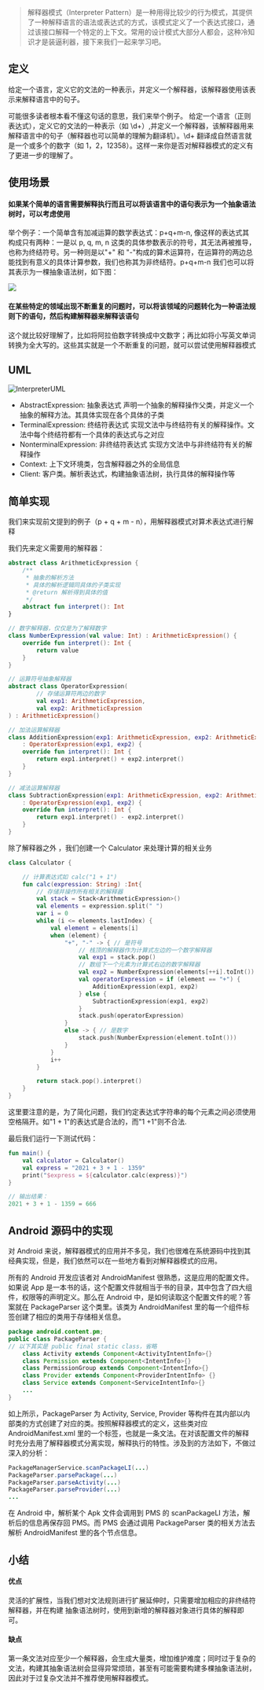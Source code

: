 > 解释器模式（Interpreter Pattern）是一种用得比较少的行为模式，其提供了一种解释语言的语法或表达式的方式，该模式定义了一个表达式接口，通过该接口解释一个特定的上下文。常用的设计模式大部分人都会，这种冷知识才是装逼利器，接下来我们一起来学习吧。

## 定义

给定一个语言，定义它的文法的一种表示，并定义一个解释器，该解释器使用该表示来解释语言中的句子。

可能很多读者根本看不懂这句话的意思，我们来举个例子。
给定一个语言（正则表达式），定义它的文法的一种表示（如 \d+）,并定义一个解释器，该解释器用来解释语言中的句子（解释器也可以简单的理解为翻译机）。\d+ 翻译成自然语言就是一个或多个的数字（如 1，2，12358）。这样一来你是否对解释器模式的定义有了更进一步的理解了。

## 使用场景

#### 如果某个简单的语言需要解释执行而且可以将该语言中的语句表示为一个抽象语法树时，可以考虑使用

举个例子：一个简单含有加减运算的数学表达式：p+q+m-n, 像这样的表达式其构成只有两种：一是以 p, q, m, n 这类的具体参数表示的符号，其无法再被推导，也称为终结符号。另一种则是以"+" 和 "-"构成的算术运算符，在运算符的两边总能找到有意义的具体计算参数，我们也称其为非终结符。p+q+m-n 我们也可以将其表示为一棵抽象语法树，如下图：

![](img/pqmn.jpg)

#### 在某些特定的领域出现不断重复的问题时，可以将该领域的问题转化为一种语法规则下的语句，然后构建解释器来解释该语句

这个就比较好理解了，比如将阿拉伯数字转换成中文数字；再比如将小写英文单词转换为全大写的。这些其实就是一个不断重复的问题，就可以尝试使用解释器模式

## UML

![InterpreterUML](img/InterpreterUML.jpg)



- AbstractExpression: 抽象表达式
  声明一个抽象的解释操作父类，并定义一个抽象的解释方法。其具体实现在各个具体的子类
- TerminalExpression: 终结符表达式
  实现文法中与终结符有关的解释操作。文法中每个终结符都有一个具体的表达式与之对应
- NonterminalExpression: 非终结符表达式
  实现方文法中与非终结符有关的解释操作
- Context: 上下文环境类，包含解释器之外的全局信息
- Client: 客户类。解析表达式，构建抽象语法树，执行具体的解释操作等

## 简单实现

我们来实现前文提到的例子（p + q + m - n），用解释器模式对算术表达式进行解释

我们先来定义需要用的解释器：

```kotlin
abstract class ArithmeticExpression {
    /**
     * 抽象的解析方法
     * 具体的解析逻辑同具体的子类实现
     * @return 解析得到具体的值
     */
    abstract fun interpret(): Int
}

// 数字解释器，仅仅是为了解释数字
class NumberExpression(val value: Int) : ArithmeticExpression() {
    override fun interpret(): Int {
        return value
    }
}

// 运算符号抽象解释器
abstract class OperatorExpression(
        // 存储运算符两边的数字
        val exp1: ArithmeticExpression,
        val exp2: ArithmeticExpression
) : ArithmeticExpression()

// 加法运算解释器
class AdditionExpression(exp1: ArithmeticExpression, exp2: ArithmeticExpression)
    : OperatorExpression(exp1, exp2) {
    override fun interpret(): Int {
        return exp1.interpret() + exp2.interpret()
    }
}

// 减法运算解释器
class SubtractionExpression(exp1: ArithmeticExpression, exp2: ArithmeticExpression)
    : OperatorExpression(exp1, exp2) {
    override fun interpret(): Int {
        return exp1.interpret() - exp2.interpret()
    }
}
```

除了解释器之外 ，我们创建一个 Calculator 来处理计算的相关业务

```KOTLIN
class Calculator {

    // 计算表达式如 calc("1 + 1")
    fun calc(expression: String) :Int{
        // 存储并操作所有相关的解释器
        val stack = Stack<ArithmeticExpression>()
        val elements = expression.split(" ")
        var i = 0
        while (i <= elements.lastIndex) {
            val element = elements[i]
            when (element) {
                "+", "-" -> { // 是符号
                    // 栈顶的解释器作为计算式左边的一个数字解释器
                    val exp1 = stack.pop()
                    // 数组下一个元素为计算式右边的数字解释器
                    val exp2 = NumberExpression(elements[++i].toInt())
                    val operatorExpression = if (element == "+") {
                        AdditionExpression(exp1, exp2)
                    } else {
                        SubtractionExpression(exp1, exp2)
                    }
                    stack.push(operatorExpression)
                }
                else -> { // 是数字
                    stack.push(NumberExpression(element.toInt()))
                }
            }
            i++
        }

        return stack.pop().interpret()
    }
}
```

这里要注意的是，为了简化问题，我们约定表达式字符串的每个元素之间必须使用空格隔开。如"1 + 1"的表达式是合法的，而"1 +1"则不合法.

最后我们运行一下测试代码：

```kotlin
fun main() {
    val calculator = Calculator()
    val express = "2021 + 3 + 1 - 1359"
    print("$express = ${calculator.calc(express)}")
}

// 输出结果：
2021 + 3 + 1 - 1359 = 666
```

## Android 源码中的实现

对 Android 来说，解释器模式的应用并不多见，我们也很难在系统源码中找到其经典实现，但是，我们依然可以在一些地方看到对解释器模式的应用。

所有的 Android 开发应该者对 AndroidManifest 很熟悉，这是应用的配置文件。如果说 App 是一本书的话，这个配置文件就相当于书的目录，其中包含了四大组件，权限等的声明定义。那么在 Android 中，是如何读取这个配置文件的呢？答案就在 PackageParser 这个类里。该类为 AndroidManifest 里的每一个组件标签创建了相应的类用于存储相关信息。

```java
package android.content.pm;
public class PackageParser {
// 以下其实是 public final static class，省略
    class Activity extends Component<ActivityIntentInfo>{}
    class Permission extends Component<IntentInfo>{}
    class PermissionGroup extends Component<IntentInfo>{}
    class Provider extends Component<ProviderIntentInfo> {}
    class Service extends Component<ServiceIntentInfo>{}
    ...
}
```

如上所示，PackageParser 为 Activity, Service, Provider 等构件在其内部以内部类的方式创建了对应的类。按照解释器模式的定义，这些类对应 AndroidManifest.xml 里的一个标签，也就是一条文法。在对该配置文件的解释时充分去用了解释器模式分离实现，解释执行的特性。涉及到的方法如下，不做过深入的分析：

```java
PackageManagerService.scanPackageLI(...)
PackageParser.parsePackage(...)
PackageParser.parseActivity(...)
PackageParser.parseProvider(...)
...  
```

在 Android 中，解析某个 Apk 文件会调用到 PMS 的 scanPackageLI 方法，解析后的信息再保存回 PMS。而 PMS 会通过调用 PackageParser 类的相关方法去解析 AndroidManifest 里的各个节点信息。

## 小结

#### 优点

灵活的扩展性，当我们想对文法规则进行扩展延伸时，只需要增加相应的非终结符解释器，并在构建 抽象语法树时，使用到新增的解释器对象进行具体的解释即可。

#### 缺点

第一条文法对应至少一个解释器，会生成大量类，增加维护难度；同时过于复杂的文法，构建其抽象语法树会显得异常烦琐，甚至有可能需要构建多棵抽象语法树，因此对于过复杂文法并不推荐使用解释器模式。

